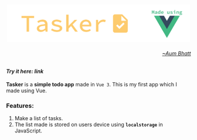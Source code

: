 <p align="center">
  <img width=500 src="assets/README_banner.svg" />
</p>

###### <p align="right"><a href="https://github.com/AumBhatt"><i>~Aum Bhatt</i></a></p>
#### *Try it here: link*
**Tasker** is a **simple todo app** made in `Vue 3`. This is my first app which I made using Vue.
### Features:
1. Make a list of tasks.
2. The list made is stored on users device using **`localstorage`** in JavaScript.

